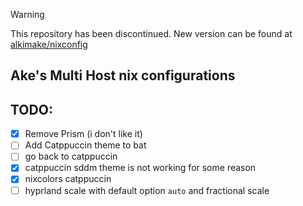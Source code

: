 
> [!WARNING]  
> This repository has been discontinued. New version can be found at [alkimake/nixconfig](https://github.com/alkimake/nixconfig)


## Ake's Multi Host nix configurations

## TODO:

- [x] Remove Prism (i don't like it)
- [ ] Add Catppuccin theme to bat
- [ ] go back to catppuccin
- [x] catppuccin sddm theme is not working for some reason
- [x] nixcolors catppuccin
- [ ] hyprland scale with default option `auto` and fractional scale
